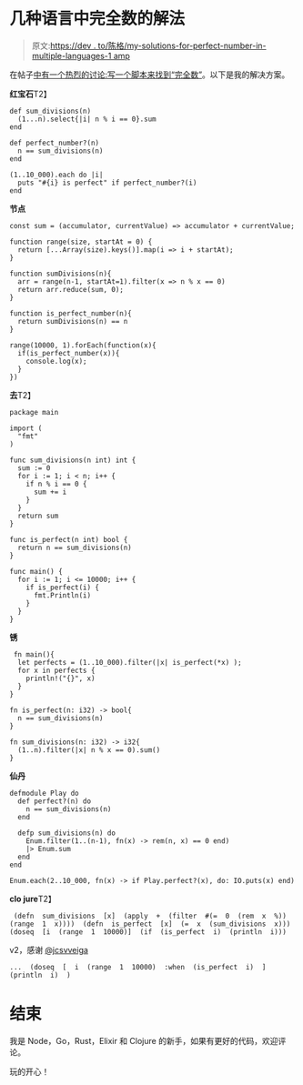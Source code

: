 # 几种语言中完全数的解法

> 原文:[https://dev . to/陈格/my-solutions-for-perfect-number-in-multiple-languages-1 amp](https://dev.to/chenge/my-solutions-for-perfect-number-in-several-languages-1amp)

在帖子[中有一个热烈的讨论:写一个脚本来找到“完全数”](https://dev.to/peter/write-a-script-to-find-perfect-numbers-48nn)。以下是我的解决方案。

**红宝石**T2】

```
def sum_divisions(n)
  (1...n).select{|i| n % i == 0}.sum
end

def perfect_number?(n)
  n == sum_divisions(n)
end

(1..10_000).each do |i|
  puts "#{i} is perfect" if perfect_number?(i)
end 
```

**节点**

```
const sum = (accumulator, currentValue) => accumulator + currentValue;

function range(size, startAt = 0) {
  return [...Array(size).keys()].map(i => i + startAt);
}

function sumDivisions(n){
  arr = range(n-1, startAt=1).filter(x => n % x == 0)
  return arr.reduce(sum, 0);
}

function is_perfect_number(n){
  return sumDivisions(n) == n
}

range(10000, 1).forEach(function(x){
  if(is_perfect_number(x)){
    console.log(x);
  }
}) 
```

**去**T2】

```
package main

import (
  "fmt"
)

func sum_divisions(n int) int {
  sum := 0
  for i := 1; i < n; i++ {
    if n % i == 0 {
      sum += i
    }
  }
  return sum
}

func is_perfect(n int) bool {
  return n == sum_divisions(n)
}

func main() {
  for i := 1; i <= 10000; i++ {
    if is_perfect(i) {
      fmt.Println(i)
    }
  }
} 
```

**锈**

```
 fn main(){
  let perfects = (1..10_000).filter(|x| is_perfect(*x) );
  for x in perfects {
    println!("{}", x)
  }
}

fn is_perfect(n: i32) -> bool{
  n == sum_divisions(n)
}

fn sum_divisions(n: i32) -> i32{
  (1..n).filter(|x| n % x == 0).sum()
} 
```

**仙丹**

```
defmodule Play do
  def perfect?(n) do
    n == sum_divisions(n)
  end

  defp sum_divisions(n) do
    Enum.filter(1..(n-1), fn(x) -> rem(n, x) == 0 end)
    |> Enum.sum
  end
end

Enum.each(2..10_000, fn(x) -> if Play.perfect?(x), do: IO.puts(x) end) 
```

**clo jure**T2】

```
 (defn  sum_divisions  [x]  (apply  +  (filter  #(=  0  (rem  x  %))  (range  1  x))))  (defn  is_perfect  [x]  (=  x  (sum_divisions  x)))  (doseq  [i  (range  1  10000)]  (if  (is_perfect  i)  (println  i))) 
```

v2，感谢 [@jcsvveiga](https://dev.to/jcsvveiga)

```
...  (doseq  [  i  (range  1  10000)  :when  (is_perfect  i)  ]  (println  i)  ) 
```

# [](#end)结束

我是 Node，Go，Rust，Elixir 和 Clojure 的新手，如果有更好的代码，欢迎评论。

玩的开心！